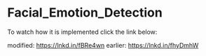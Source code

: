 # Facial_Emotion_Detection

To watch how it is implemented click the link below:

modified: https://lnkd.in/fBRe4wn
earlier: https://lnkd.in/fhyDmhW 
